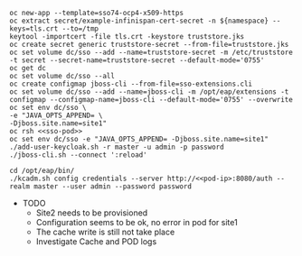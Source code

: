 ```
oc new-app --template=sso74-ocp4-x509-https
oc extract secret/example-infinispan-cert-secret -n ${namespace} --keys=tls.crt --to=/tmp
keytool -importcert -file tls.crt -keystore truststore.jks
oc create secret generic truststore-secret --from-file=truststore.jks
oc set volume dc/sso --add --name=truststore-secret -m /etc/truststore -t secret --secret-name=truststore-secret --default-mode='0755'
oc get dc
oc set volume dc/sso --all
oc create configmap jboss-cli --from-file=sso-extensions.cli
oc set volume dc/sso --add --name=jboss-cli -m /opt/eap/extensions -t configmap --configmap-name=jboss-cli --default-mode='0755' --overwrite
oc set env dc/sso \
-e "JAVA_OPTS_APPEND= \
-Djboss.site.name=site1"
oc rsh <<sso-pod>>
oc set env dc/sso -e "JAVA_OPTS_APPEND= -Djboss.site.name=site1"
./add-user-keycloak.sh -r master -u admin -p password
./jboss-cli.sh --connect ':reload'

cd /opt/eap/bin/
./kcadm.sh config credentials --server http://<<pod-ip>:8080/auth --realm master --user admin --password password

```

- TODO
    - Site2 needs to be provisioned
    - Configuration seems to be ok, no error in pod for site1
    - The cache write is still not take place
    - Investigate Cache and POD logs